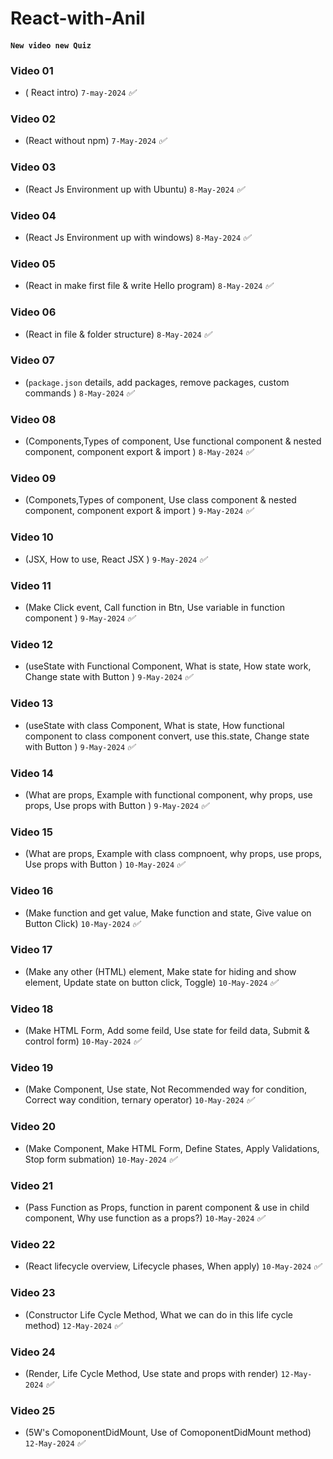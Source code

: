 # React-with-Anil

#### `New video new Quiz`

### Video 01 
* ( React intro) `7-may-2024` _✅_


### Video 02 
* (React without npm) `7-May-2024`  _✅_


### Video 03 
* (React Js Environment up with Ubuntu) `8-May-2024`  _✅_

### Video 04
* (React Js Environment up with windows) `8-May-2024`  _✅_

### Video 05
* (React in make first file & write Hello program) `8-May-2024`  _✅_

### Video 06
* (React in file & folder structure) `8-May-2024`  _✅_


### Video 07
* (`package.json` details, add packages, remove packages, custom commands ) `8-May-2024`  _✅_


### Video 08
* (Components,Types of component, Use functional component & nested component, component export & import ) `8-May-2024`  _✅_

### Video 09
* (Componets,Types of component, Use class component & nested component, component export & import ) `9-May-2024`  _✅_

### Video 10
* (JSX, How to use, React JSX ) `9-May-2024`  _✅_

### Video 11
* (Make Click event, Call function in Btn, Use variable in function component ) `9-May-2024`  _✅_

### Video 12
* (useState with Functional Component, What is state, How state work, Change state with Button ) `9-May-2024`  _✅_

### Video 13
* (useState with class Component, What is state, How functional component to class component convert, use this.state, Change state with Button ) `9-May-2024`  _✅_

### Video 14
* (What are props, Example with functional component, why props, use props, Use props with Button ) `9-May-2024`  _✅_

### Video 15
* (What are props, Example with class compnoent, why props, use props, Use props with Button ) `10-May-2024`  _✅_

### Video 16
* (Make function and get value, Make function and state, Give value on Button Click) `10-May-2024`  _✅_

### Video 17
* (Make any other (HTML) element, Make state for hiding and show element,  Update state on button click, Toggle) `10-May-2024`  _✅_

### Video 18
* (Make HTML Form, Add some feild, Use state for feild data, Submit & control form) `10-May-2024`  _✅_

### Video 19
* (Make Component, Use state, Not Recommended way for condition, Correct way condition, ternary operator) `10-May-2024`  _✅_

### Video 20
* (Make Component, Make HTML Form, Define States, Apply Validations, Stop form submation) `10-May-2024`  _✅_

### Video 21
* (Pass Function as Props, function in parent component & use in child component, Why use function as a props?) `10-May-2024`  _✅_

### Video 22
* (React lifecycle overview, Lifecycle phases, When apply) `10-May-2024`  _✅_

### Video 23
* (Constructor Life Cycle Method, What we can do in this life cycle method) `12-May-2024`  _✅_

### Video 24
* (Render, Life Cycle Method, Use state and props with render) `12-May-2024`  _✅_

### Video 25
* (5W's  ComoponentDidMount, Use of ComoponentDidMount method) `12-May-2024`  _✅_
